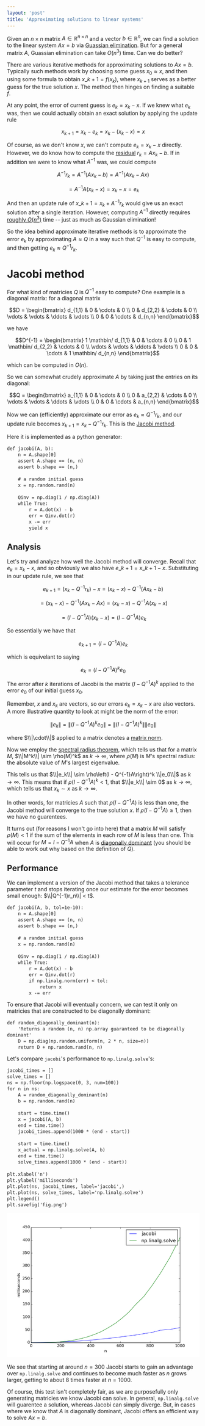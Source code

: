 ```yaml
---
layout: 'post'
title: 'Approximating solutions to linear systems'
---
```


Given an $n\times n$ matrix $A \in \mathbb{R}^{n\times n}$ and a vector $b \in \mathbb{R}^n$, we can find a solution to the linear system $Ax = b$ via [Guassian elimination][gaussian]. But for a general matrix $A$, Guassian elimination can take $O(n^3)$ time. Can we do better?

There are various iterative methods for approximating solutions to $Ax = b$. Typically such methods work by choosing some guess $x_0 \approx x$, and then using some formula to obtain $x\_{k+1} = f(x_k)$, where $x_{k+1}$ serves as a better guess for the true solution $x$. The method then hinges on finding a suitable $f$.

At any point, the error of current guess is $e_k = x_k - x$. If we knew what $e_k$ was, then we could actually obtain an exact solution by applying the update rule

$$x_{k+1} = x_k - e_k = x_k - (x_k - x) = x$$

Of course, as we don't know $x$, we can't compute $e_k = x_k - x$ directly. However, we do know how to compute the [residual][residual] $r_k = Ax_k - b$. If in addition we were to know what $A^{-1}$ was, we could compute

$$A^{-1}r_k = A^{-1}\left(Ax_k - b\right) = A^{-1}\left(Ax_k - Ax\right)$$

$$= A^{-1}A(x_k-x) = x_k - x = e_k$$

And then an update rule of $x\_{k+1} = x_k + A^{-1}r_k$ would give us an exact solution after a single iteration. However, computing $A^{-1}$ directly requires [roughly $O(n^3)$][matrixinv] time -- just as much as Gaussian elimination!

So the idea behind approximate iterative methods is to approximate the error $e_k$ by approximating $A \approx Q$ in a way such that $Q^{-1}$ is easy to compute, and then getting $e_k \approx Q^{-1}r_k$.

# Jacobi method

For what kind of matricies $Q$ is $Q^{-1}$ easy to compute? One example is a diagonal matrix: for a diagonal matrix

$$D = \begin{bmatrix}
d_{1,1} & 0 & \cdots & 0 \\
0 & d_{2,2} & \cdots & 0 \\
\vdots & \vdots & \ddots & \vdots \\
0 & 0 & \cdots & d_{n,n}
\end{bmatrix}$$

we have

$$D^{-1} = \begin{bmatrix}
1 \mathbin/ d_{1,1} & 0 & \cdots & 0 \\
0 & 1 \mathbin/ d_{2,2} & \cdots & 0 \\
\vdots & \vdots & \ddots & \vdots \\
0 & 0 & \cdots & 1 \mathbin/ d_{n,n}
\end{bmatrix}$$

which can be computed in $O(n)$.

So we can somewhat crudely approximate $A$ by taking just the entries on its diagonal:

$$Q = \begin{bmatrix}
a_{1,1} & 0 & \cdots & 0 \\
0 & a_{2,2} & \cdots & 0 \\
\vdots & \vdots & \ddots & \vdots \\
0 & 0 & \cdots & a_{n,n}
\end{bmatrix}$$

Now we can (efficiently) approximate our error as $e_k \approx Q^{-1}r_k$, and our update rule becomes $x_{k+1} = x_k - Q^{-1}r_k$. This is the [Jacobi method][jacobi].

Here it is implemented as a python generator:


    def jacobi(A, b):
        n = A.shape[0]
        assert A.shape == (n, n)
        assert b.shape == (n,)

        # a random initial guess
        x = np.random.rand(n)

        Qinv = np.diag(1 / np.diag(A))
        while True:
            r = A.dot(x) - b
            err = Qinv.dot(r)
            x -= err
            yield x

## Analysis

Let's try and analyze how well the Jacobi method will converge. Recall that $e_k = x_k - x$, and so obviously we also have $e\_{k+1} = x\_{k+1} - x$. Substituting in our update rule, we see that

$$e_{k+1} = \left(x_k - Q^{-1}r_k\right) - x = (x_k - x) - Q^{-1}\left(Ax_k - b\right)$$

$$ = (x_k - x) - Q^{-1}\left(Ax_k - Ax\right) = (x_k - x) - Q^{-1}A(x_k - x)$$

$$ = (I - Q^{-1}A)(x_k - x) = (I-Q^{-1}A)e_k$$

So essentially we have that

$$e_{k+1} = \left(I - Q^{-1}A\right)e_k$$

which is equivelant to saying

$$e_k = \left(I - Q^{-1}A\right)^k e_0$$

The error after $k$ iterations of Jacobi is the matrix $(I - Q^{-1}A)^k$ applied to the error $e_0$ of our initial guess $x_0$.

Remember, $x$ and $x_k$ are vectors, so our errors $e_k = x_k - x$ are also vectors. A more illustrative quantity to look at might be the norm of the error:

$$\|e_k\| = \left\|(I - Q^{-1}A)^ke_0\right\| = \left\|(I - Q^{-1}A)^k\right\|\|e_0\|$$

where $\\|\cdot\\|$ applied to a matrix denotes a [matrix norm][matrixnorm].

Now we employ the [spectral radius theorem][specradthm], which tells us that for a matrix $M$, $\\|M^k\\| \sim \rho(M)^k$ as $k \to \infty$, where $\rho(M)$ is $M$'s spectral radius: the absolute value of $M$'s largest eigenvalue.

This tells us that $\\|e_k\\| \sim \rho\left(I - Q^{-1}A\right)^k \\|e_0\\|$ as $k\to\infty$. This means that if $\rho\left(I - Q^{-1}A\right)^k < 1$, that $\\|e_k\\| \sim 0$ as $k \to \infty$, which tells us that $x_k \sim x$ as $k \to \infty$.

In other words, for matricies $A$ such that $\rho\left(I - Q^{-1}A\right)$ is less than one, the Jacobi method will converge to the true solution $x$. If $\rho\left(I - Q^{-1}A\right) \ge 1$, then we have no guarentees.

It turns out (for reasons I won't go into here) that a matrix $M$ will satisfy $\rho\left(M\right) < 1$ if the sum of the elements in each row of $M$ is less than one. This will occur for $M = I - Q^{-1}A$ when $A$ is [diagonally dominant][diagdom] (you should be able to work out why based on the definition of $Q$).

## Performance

We can implement a version of the Jacobi method that takes a tolerance parameter $t$ and stops iterating once our estimate for the error becomes small enough: $\\|Q^{-1}r_n\\| < t$.

    def jacobi(A, b, tol=1e-10):
        n = A.shape[0]
        assert A.shape == (n, n)
        assert b.shape == (n,)

        # a random initial guess
        x = np.random.rand(n)

        Qinv = np.diag(1 / np.diag(A))
        while True:
            r = A.dot(x) - b
            err = Qinv.dot(r)
            if np.linalg.norm(err) < tol:
                return x
            x -= err

To ensure that Jacobi will eventually concern, we can test it only on matricies that are constructed to be diagonally dominant:

    def random_diagonally_dominant(n):
        'Returns a random (n, n) np.array guaranteed to be diagonally dominant'
        D = np.diag(np.random.uniform(n, 2 * n, size=n))
        return D + np.random.rand(n, n)

Let's compare `jacobi`'s performance to `np.linalg.solve`'s:


    jacobi_times = []
    solve_times = []
    ns = np.floor(np.logspace(0, 3, num=100))
    for n in ns:
        A = random_diagonally_dominant(n)
        b = np.random.rand(n)

        start = time.time()
        x = jacobi(A, b)
        end = time.time()
        jacobi_times.append(1000 * (end - start))

        start = time.time()
        x_actual = np.linalg.solve(A, b)
        end = time.time()
        solve_times.append(1000 * (end - start))

    plt.xlabel('n')
    plt.ylabel('milliseconds')
    plt.plot(ns, jacobi_times, label='jacobi',)
    plt.plot(ns, solve_times, label='np.linalg.solve')
    plt.legend()
    plt.savefig('fig.png')

![graph](/images/approx-linsystem-1.png)

We see that starting at around $n = 300$ Jacobi starts to gain an advantage over `np.linalg.solve` and continues to become much faster as $n$ grows larger, getting to about 8 times faster at $n = 1000$.

Of course, this test isn't completely fair, as we are purposefully only generating matricies we know Jacobi can solve. In general, `np.linalg.solve` will guarentee a solution, whereas Jacobi can simply diverge. But, in cases where we know that $A$ is diagonally dominant, Jacobi offers an efficient way to solve $Ax = b$.


[gaussian]: http://en.wikipedia.org/wiki/Gaussian_elimination
[residual]: http://en.wikipedia.org/wiki/Residual_(numerical_analysis)
[matrixinv]: http://en.wikipedia.org/wiki/Computational_complexity_of_mathematical_operations#Matrix_algebra
[jacobi]: http://en.wikipedia.org/wiki/Jacobi_method
[matrixnorm]: http://en.wikipedia.org/wiki/Matrix_norm
[specradthm]: http://en.wikipedia.org/wiki/Spectral_radius#Theorem_.28Gelfand.27s_formula.2C_1941.29
[diagdom]: http://en.wikipedia.org/wiki/Diagonally_dominant_matrix
